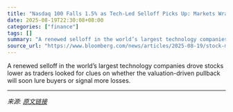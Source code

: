 ```yaml
---
title: "Nasdaq 100 Falls 1.5% as Tech-Led Selloff Picks Up: Markets Wrap"
date: 2025-08-19T22:30:08+08:00
categories: ["finance"]
tags: []
summary: "A renewed selloff in the world’s largest technology companies drove stocks lower as traders looked for clues on whether the valuation-driven pullback will soon lure buyers or signal more losses."
source_url: "https://www.bloomberg.com/news/articles/2025-08-19/stock-market-today-dow-s-p-live-updates"
---
```


A renewed selloff in the world’s largest technology companies drove stocks lower as traders looked for clues on whether the valuation-driven pullback will soon lure buyers or signal more losses.

---

*来源: [原文链接](https://www.bloomberg.com/news/articles/2025-08-19/stock-market-today-dow-s-p-live-updates)*
